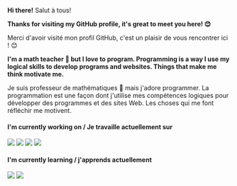 <strong> Hi there!</strong> Salut à tous!

<strong> Thanks for visiting my GitHub profile, it's great to meet you here! 😊</strong>

Merci d'avoir visité mon profil GitHub, c'est un plaisir de vous rencontrer ici ! 😊

<strong> I'm a math teacher :triangular_ruler: but I love to program. Programming is a way I use my logical skills to develop programs and websites.
Things that make me think motivate me. </strong>

Je suis professeur de mathématiques :triangular_ruler: mais j'adore programmer. La programmation est une façon dont j'utilise mes compétences logiques pour développer des programmes et des sites Web. Les choses qui me font réfléchir me motivent.

<h4> I'm currently working on  / Je travaille actuellement sur </h4>
<img src="https://img.shields.io/badge/HTML-239120?style=for-the-badge&logo=html5&logoColor=white">
<img src="https://img.shields.io/badge/CSS-239120?&style=for-the-badge&logo=css3&logoColor=white" >
<img src="https://img.shields.io/badge/JavaScript-F7DF1E?style=for-the-badge&logo=javascript&logoColor=black">
<img src="https://img.shields.io/badge/Bootstrap-563D7C?style=for-the-badge&logo=bootstrap&logoColor=white" >

<h4> I'm currently learning  / j'apprends actuellement </h4>
<img src="https://img.shields.io/badge/PHP-777BB4?style=for-the-badge&logo=php&logoColor=white">
<img src="https://img.shields.io/badge/React-20232A?style=for-the-badge&logo=react&logoColor=61DAFB">


